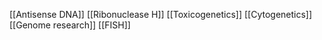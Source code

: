 [[Antisense DNA]]
[[Ribonuclease H]]
[[Toxicogenetics]]
[[Cytogenetics]]
[[Genome research]]
[[FISH]]
